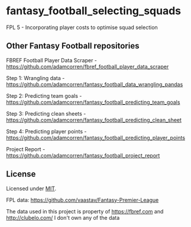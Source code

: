 # fantasy_football_selecting_squads
FPL 5 - Incorporating player costs to optimise squad selection

## Other Fantasy Football repositories

FBREF Football Player Data Scraper - https://github.com/adamcorren/fbref_football_player_data_scraper

Step 1: Wrangling data - https://github.com/adamcorren/fantasy_football_data_wrangling_pandas

Step 2: Predicting team goals - https://github.com/adamcorren/fantasy_football_predicting_team_goals

Step 3: Predicting clean sheets - https://github.com/adamcorren/fantasy_football_predicting_clean_sheet

Step 4: Predicting player points - https://github.com/adamcorren/fantasy_football_predicting_player_points

Project Report - https://github.com/adamcorren/fantasy_football_project_report

## License

Licensed under [MIT]((https://opensource.org/license/mit/)).

FPL data: https://github.com/vaastav/Fantasy-Premier-League

The data used in this project is property of https://fbref.com and http://clubelo.com/
I don't own any of the data
